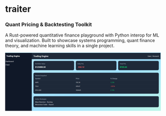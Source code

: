 # traiter #

### Quant Pricing & Backtesting Toolkit ###

A Rust-powered quantitative finance playground with Python interop for ML and visualization.
Built to showcase systems programming, quant finance theory, and machine learning skills in a single project.

![img.png](screenshots/dashboard.png)